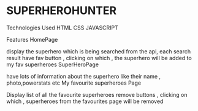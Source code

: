# SUPERHEROHUNTER
Technologies Used HTML CSS JAVASCRIPT  


Features
HomePage

display the superhero which is being searched from the api,
each search result have fav button , clicking on which , the superhero will be added to my fav superheroes
SuperHeroPage

have lots of information about the superhero like their name , photo,powerstats etc
My favourite superheroes Page

Display list of all the favourite superheroes
remove buttons , clicking on which , superheroes from the favourites page will be removed
